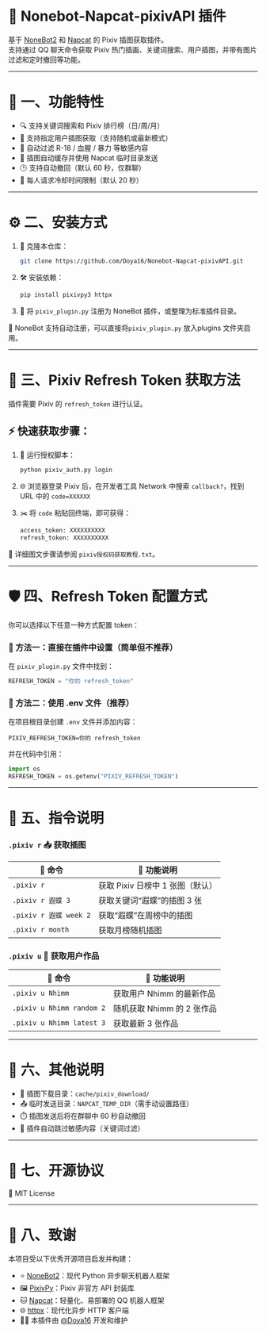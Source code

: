 # 🎨 Nonebot-Napcat-pixivAPI 插件

基于 [NoneBot2](https://v2.nonebot.dev/) 和 [Napcat](https://github.com/NapNeko/NapCatQQ) 的 Pixiv 插图获取插件。  
支持通过 QQ 聊天命令获取 Pixiv 热门插画、关键词搜索、用户插图，并带有图片过滤和定时撤回等功能。

---

# 🧩 一、功能特性

- 🔍 支持关键词搜索和 Pixiv 排行榜（日/周/月）
- 👤 支持指定用户插图获取（支持随机或最新模式）
- 🚫 自动过滤 R-18 / 血腥 / 暴力 等敏感内容
- 💾 插图自动缓存并使用 Napcat 临时目录发送
- 🕒 支持自动撤回（默认 60 秒，仅群聊）
- 🧊 每人请求冷却时间限制（默认 20 秒）

---

# ⚙️ 二、安装方式

1. 🧬 克隆本仓库：

   ```bash
   git clone https://github.com/Doya16/Nonebot-Napcat-pixivAPI.git
   ```

2. 🛠️ 安装依赖：

   ```bash
   pip install pixivpy3 httpx
   ```

3. 📂 将 `pixiv_plugin.py` 注册为 NoneBot 插件，或整理为标准插件目录。

📁 NoneBot 支持自动注册，可以直接将`pixiv_plugin.py` 放入plugins 文件夹启用。

---

# 🔐 三、Pixiv Refresh Token 获取方法

插件需要 Pixiv 的 `refresh_token` 进行认证。

## ⚡ 快速获取步骤：

1. 🚀 运行授权脚本：

   ```bash
   python pixiv_auth.py login
   ```

2. 🌐 浏览器登录 Pixiv 后，在开发者工具 Network 中搜索 `callback?`，找到 URL 中的 `code=XXXXXX`

3. ✂️ 将 `code` 粘贴回终端，即可获得：

   ```bash
   access_token: XXXXXXXXXX
   refresh_token: XXXXXXXXXX
   ```

📘 详细图文步骤请参阅 `pixiv授权码获取教程.txt`。

---

# 🛡️ 四、Refresh Token 配置方式

你可以选择以下任意一种方式配置 token：

### 📝 方法一：直接在插件中设置（简单但不推荐）

在 `pixiv_plugin.py` 文件中找到：

```python
REFRESH_TOKEN = "你的 refresh_token"
```

### 📁 方法二：使用 .env 文件（推荐）

在项目根目录创建 `.env` 文件并添加内容：

```env
PIXIV_REFRESH_TOKEN=你的 refresh_token
```

并在代码中引用：

```python
import os
REFRESH_TOKEN = os.getenv("PIXIV_REFRESH_TOKEN")
```

---

# 💬 五、指令说明

### `.pixiv r` 📥 获取插图

| 🧾 命令 | 🧠 功能说明 |
|--------|------------|
| `.pixiv r` | 获取 Pixiv 日榜中 1 张图（默认） |
| `.pixiv r 遐蝶 3` | 获取关键词“遐蝶”的插图 3 张 |
| `.pixiv r 遐蝶 week 2` | 获取“遐蝶”在周榜中的插图 |
| `.pixiv r month` | 获取月榜随机插图 |

### `.pixiv u` 👤 获取用户作品

| 🧾 命令 | 🧠 功能说明 |
|--------|------------|
| `.pixiv u Nhimm` | 获取用户 Nhimm 的最新作品 |
| `.pixiv u Nhimm random 2` | 随机获取 Nhimm 的 2 张作品 |
| `.pixiv u Nhimm latest 3` | 获取最新 3 张作品 |

---

# 📌 六、其他说明

- 📁 插图下载目录：`cache/pixiv_download/`
- 📤 临时发送目录：`NAPCAT_TEMP_DIR`（需手动设置路径）
- ⏱️ 插图发送后将在群聊中 60 秒自动撤回
- 🧽 插件自动跳过敏感内容（关键词过滤）

---

# 🪪 七、开源协议

📝 MIT License

---

# 🙏 八、致谢

本项目受以下优秀开源项目启发并构建：

- ⭐ [NoneBot2](https://github.com/nonebot/nonebot2)：现代 Python 异步聊天机器人框架  
- 🖼️ [PixivPy](https://github.com/upbit/pixivpy)：Pixiv 非官方 API 封装库  
- 🐱 [Napcat](https://github.com/NapNeko/NapCatQQ)：轻量化、易部署的 QQ 机器人框架  
- 🌐 [httpx](https://www.python-httpx.org/)：现代化异步 HTTP 客户端  
- 👨‍💻 本插件由 [@Doya16](https://github.com/Doya16) 开发和维护
